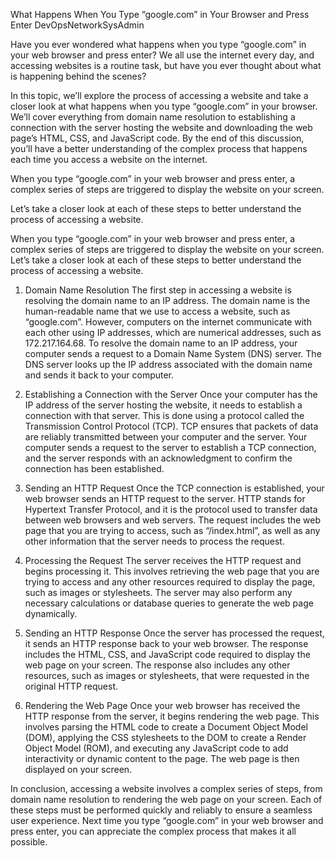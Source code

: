 What Happens When You Type “google.com” in Your Browser and Press Enter
DevOpsNetworkSysAdmin

Have you ever wondered what happens when you type “google.com” in your web browser and press enter? We all use the internet every day, and accessing websites is a routine task, but have you ever thought about what is happening behind the scenes?

In this topic, we’ll explore the process of accessing a website and take a closer look at what happens when you type “google.com” in your browser. We’ll cover everything from domain name resolution to establishing a connection with the server hosting the website and downloading the web page’s HTML, CSS, and JavaScript code. By the end of this discussion, you’ll have a better understanding of the complex process that happens each time you access a website on the internet.

When you type “google.com” in your web browser and press enter, a complex series of steps are triggered to display the website on your screen.

Let’s take a closer look at each of these steps to better understand the process of accessing a website.

When you type “google.com” in your web browser and press enter, a complex series of steps are triggered to display the website on your screen. Let’s take a closer look at each of these steps to better understand the process of accessing a website.

1. Domain Name Resolution
The first step in accessing a website is resolving the domain name to an IP address. The domain name is the human-readable name that we use to access a website, such as “google.com”. However, computers on the internet communicate with each other using IP addresses, which are numerical addresses, such as 172.217.164.68. To resolve the domain name to an IP address, your computer sends a request to a Domain Name System (DNS) server. The DNS server looks up the IP address associated with the domain name and sends it back to your computer.

2. Establishing a Connection with the Server
Once your computer has the IP address of the server hosting the website, it needs to establish a connection with that server. This is done using a protocol called the Transmission Control Protocol (TCP). TCP ensures that packets of data are reliably transmitted between your computer and the server. Your computer sends a request to the server to establish a TCP connection, and the server responds with an acknowledgment to confirm the connection has been established.

3. Sending an HTTP Request
Once the TCP connection is established, your web browser sends an HTTP request to the server. HTTP stands for Hypertext Transfer Protocol, and it is the protocol used to transfer data between web browsers and web servers. The request includes the web page that you are trying to access, such as “/index.html”, as well as any other information that the server needs to process the request.

4. Processing the Request
The server receives the HTTP request and begins processing it. This involves retrieving the web page that you are trying to access and any other resources required to display the page, such as images or stylesheets. The server may also perform any necessary calculations or database queries to generate the web page dynamically.

5. Sending an HTTP Response
Once the server has processed the request, it sends an HTTP response back to your web browser. The response includes the HTML, CSS, and JavaScript code required to display the web page on your screen. The response also includes any other resources, such as images or stylesheets, that were requested in the original HTTP request.

6. Rendering the Web Page
Once your web browser has received the HTTP response from the server, it begins rendering the web page. This involves parsing the HTML code to create a Document Object Model (DOM), applying the CSS stylesheets to the DOM to create a Render Object Model (ROM), and executing any JavaScript code to add interactivity or dynamic content to the page. The web page is then displayed on your screen.

In conclusion, accessing a website involves a complex series of steps, from domain name resolution to rendering the web page on your screen. Each of these steps must be performed quickly and reliably to ensure a seamless user experience. Next time you type “google.com” in your web browser and press enter, you can appreciate the complex process that makes it all possible.
